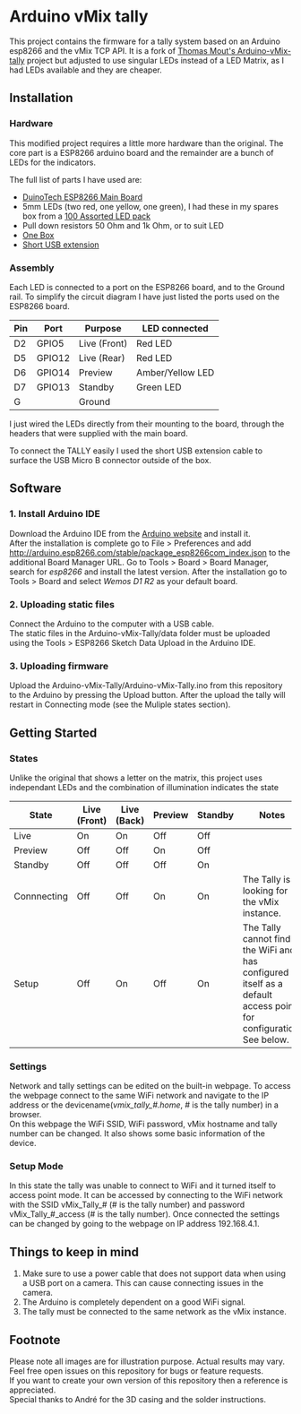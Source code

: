 # Arduino vMix tally

This project contains the firmware for a tally system based on an Arduino esp8266 and the vMix TCP API.  It is a fork of [Thomas Mout's Arduino-vMix-tally](https://github.com/ThomasMout/Arduino-vMix-tally) project but adjusted to use singular LEDs instead of a LED Matrix, as I had LEDs available and they are cheaper.

## Installation

### Hardware

This modified project requires a little more hardware than the original.  The core part is a ESP8266 arduino board and the remainder are a bunch of LEDs for the indicators.  

The full list of parts I have used are:
* [DuinoTech ESP8266 Main Board](https://www.jaycar.co.nz/wifi-mini-esp8266-main-board/p/XC3802)
* 5mm LEDs (two red, one yellow, one green), I had these in my spares box from a  [100 Assorted LED pack](https://www.jaycar.co.nz/assorted-led-pack-pack-of-100/p/ZD1694)
* Pull down resistors 50 Ohm and 1k Ohm, or to suit LED
* [One Box](https://www.jaycar.co.nz/bulkhead-black-65-x-38-x-27mm/p/HB6065)
* [Short USB extension](https://www.jaycar.co.nz/micro-usb-extension-cable-100mm-pair/p/WC7756)


### Assembly

Each LED is connected to a port on the ESP8266 board, and to the Ground rail.  To simplify the circuit diagram I have just listed the ports used on the ESP8266 board.

Pin | Port   | Purpose      |  LED connected
----|--------|--------------|----------------
D2  | GPIO5  | Live (Front) | Red LED
D5  | GPIO12 | Live (Rear)  | Red LED
D6  | GPIO14 | Preview      | Amber/Yellow LED
D7  | GPIO13 | Standby      | Green LED
G   |        | Ground       |

I just wired the LEDs directly from their mounting to the board, through the headers that were supplied with the main board.

To connect the TALLY easily I used the short USB extension cable to surface the USB Micro B connector outside of the box.

## Software

### 1. Install Arduino IDE

Download the Arduino IDE from the [Arduino website](https://www.arduino.cc/en/main/software) and install it.  
After the installation is complete go to File > Preferences and add http://arduino.esp8266.com/stable/package_esp8266com_index.json to the additional Board Manager URL. Go to Tools > Board > Board Manager, search for *esp8266* and install the latest version. After the installation go to Tools > Board and select *Wemos D1 R2* as your default board.  

### 2. Uploading static files

Connect the Arduino to the computer with a USB cable.  
The static files in the Arduino-vMix-Tally/data folder must be uploaded using the Tools > ESP8266 Sketch Data Upload in the Arduino IDE.  

### 3. Uploading firmware

Upload the Arduino-vMix-Tally/Arduino-vMix-Tally.ino from this repository to the Arduino by pressing the Upload button. After the upload the tally will restart in Connecting mode (see the Muliple states section).  

## Getting Started

### States
Unlike the original that shows a letter on the matrix, this project uses independant LEDs and the combination of illumination indicates the state

State   | Live (Front) | Live (Back) | Preview | Standby | Notes
--------|--------------|-------------|---------|---------|----------
Live    |     On       |     On      |  Off    |   Off   |
Preview |     Off      |     Off     |  On     |   Off   |
Standby |     Off      |     Off     |  Off    |   On    |
Connnecting |  Off     |     Off     |  On     |   On    | The Tally is looking for the vMix instance.
Setup   |    Off       |     On      |  Off    |   On    | The Tally cannot find the WiFi and has configured itself as a default access point for configuration. See below.

### Settings

Network and tally settings can be edited on the built-in webpage. To access the webpage connect to the same WiFi network and navigate to the IP address or the devicename(*vmix_tally_#.home*, # is the tally number) in a browser.  
On this webpage the WiFi SSID, WiFi password, vMix hostname and tally number can be changed. It also shows some basic information of the device.  

### Setup Mode
In this state the tally was unable to connect to WiFi and it turned itself to access point mode. It can be accessed by connecting to the WiFi network with the SSID vMix_Tally_# (# is the tally number) and password vMix_Tally_#_access (# is the tally number). Once connected the settings can be changed by going to the webpage on IP address 192.168.4.1.

## Things to keep in mind

1. Make sure to use a power cable that does not support data when using a USB port on a camera. This can cause connecting issues in the camera.  
2. The Arduino is completely dependent on a good WiFi signal.  
3. The tally must be connected to the same network as the vMix instance.  

## Footnote

Please note all images are for illustration purpose. Actual results may vary.  
Feel free open issues on this repository for bugs or feature requests.  
If you want to create your own version of this repository then a reference is appreciated.  
Special thanks to André for the 3D casing and the solder instructions.  

